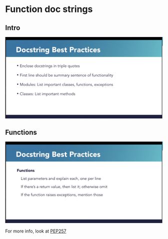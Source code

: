 # Function doc strings

## Intro

![docstring_best_practices](docstringBestPractices.png)

## Functions

![functions](docstringBestPracticesFunctions.png)

For more info, look at [PEP257](https://www.python.org/dev/peps/pep-0257)